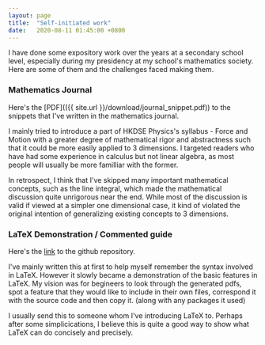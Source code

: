 ```yaml
---
layout: page
title:  "Self-initiated work"
date:   2020-08-11 01:45:00 +0800
---
```


I have done some expository work over the years at a secondary school level, especially during my presidency at my school's mathematics society. Here are some of them and the challenges faced making them.

### Mathematics Journal

Here's the [PDF](({{ site.url }}/download/journal_snippet.pdf)) to the snippets that I've written in the mathematics journal.

I mainly tried to introduce a part of HKDSE Physics's syllabus - Force and Motion with a greater degree of mathematical rigor and abstractness such that it could be more easily applied to 3 dimensions. I targeted readers who have had some experience in calculus but not linear algebra, as most people will usually be more familliar with the former. 

In retrospect, I think that I've skipped many important mathematical concepts, such as the line integral, which made the mathematical discussion quite unrigorous near the end. While most of the discussion is valid if viewed at a simpler one dimensional case, it kind of violated the original intention of generalizing existing concepts to 3 dimensions. 

### LaTeX Demonstration / Commented guide

Here's the [link](https://github.com/greenone092/Latex-Tutorial) to the github repository.

I've mainly written this at first to help myself remember the syntax involved in LaTeX. However it slowly became a demonstration of the basic features in LaTeX. My vision was for begineers to look through the generated pdfs, spot a feature that they would like to include in their own files, correspond it with the source code and then copy it. (along with any packages it used) 

I usually send this to someone whom I've introducing LaTeX to. Perhaps after some simplicications, I believe this is quite a good way to show what LaTeX can do concisely and precisely. 